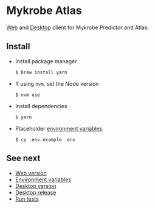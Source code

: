 # Mykrobe Atlas

[Web](docs/web.md) and [Desktop](docs/desktop.md) client for Mykrobe Predictor and Atlas.

## Install

- Install package manager

	```
	$ brew install yarn
	```

- If using `nvm`, set the Node version

	```
	$ nvm use
	```

- Install dependencies

	```
	$ yarn
	```

- Placeholder [environment variables](docs/dotenv.md)

	```
	$ cp .env.example .env
	```

## See next

- [Web version](docs/web.md)
- [Environment variables](docs/dotenv.md)
- [Desktop version](docs/desktop.md)
- [Desktop release](docs/desktop-release.md)
- [Run tests](docs/testing.md)


